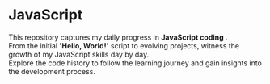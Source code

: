 # JavaScript
This repository captures my daily progress in <b>JavaScript coding </b>.
<br>
From the initial <b>'Hello, World!'</b> script to evolving projects, witness the growth of my JavaScript skills day by day. 
<br>
Explore the code history to follow the learning journey and gain insights into the development process.
